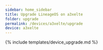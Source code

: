 ```yaml
---
sidebar: home_sidebar
title: Upgrade LineageOS on a3xelte
folder: upgrade
permalink: /devices/a3xelte/upgrade
device: a3xelte
---
```

{% include templates/device_upgrade.md %}
